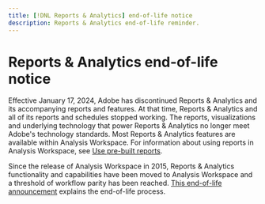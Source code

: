 ```yaml
---
title: [!DNL Reports & Analytics] end-of-life notice
description: Reports & Analytics end-of-life reminder.
---
```


# Reports & Analytics end-of-life notice

Effective January 17, 2024, Adobe has discontinued Reports & Analytics and its accompanying reports and features. At that time, Reports & Analytics and all of its reports and schedules stopped working. The reports, visualizations and underlying technology that power Reports & Analytics no longer meet Adobe's technology standards. Most Reports & Analytics features are available within Analysis Workspace. For information about using reports in Analysis Workspace, see [Use pre-built reports](https://experienceleague.adobe.com/docs/analytics/analyze/analysis-workspace/reports/use-reports.html).

Since the release of Analysis Workspace in 2015, Reports & Analytics functionality and capabilities have been moved to Analysis Workspace and a threshold of workflow parity has been reached. [This end-of-life announcement](https://new.express.adobe.com/webpage/WFCyq7w8kijmB?) explains the end-of-life process.